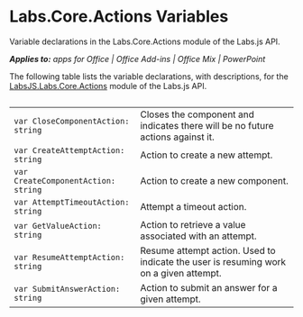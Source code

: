 
# Labs.Core.Actions Variables
Variable declarations in the Labs.Core.Actions module of the Labs.js API.

 _**Applies to:** apps for Office | Office Add-ins | Office Mix | PowerPoint_

The following table lists the variable declarations, with descriptions, for the [LabsJS.Labs.Core.Actions](/reference/office-mix/labsjs.labs.core.actions.md) module of the Labs.js API.

## 


|||
|:-----|:-----|
| `var CloseComponentAction: string`|Closes the component and indicates there will be no future actions against it.|
| `var CreateAttemptAction: string`|Action to create a new attempt.|
| `var CreateComponentAction: string`|Action to create a new component.|
| `var AttemptTimeoutAction: string`|Attempt a timeout action.|
| `var GetValueAction: string`|Action to retrieve a value associated with an attempt.|
| `var ResumeAttemptAction: string`|Resume attempt action. Used to indicate the user is resuming work on a given attempt.|
| `var SubmitAnswerAction: string`|Action to submit an answer for a given attempt.|
